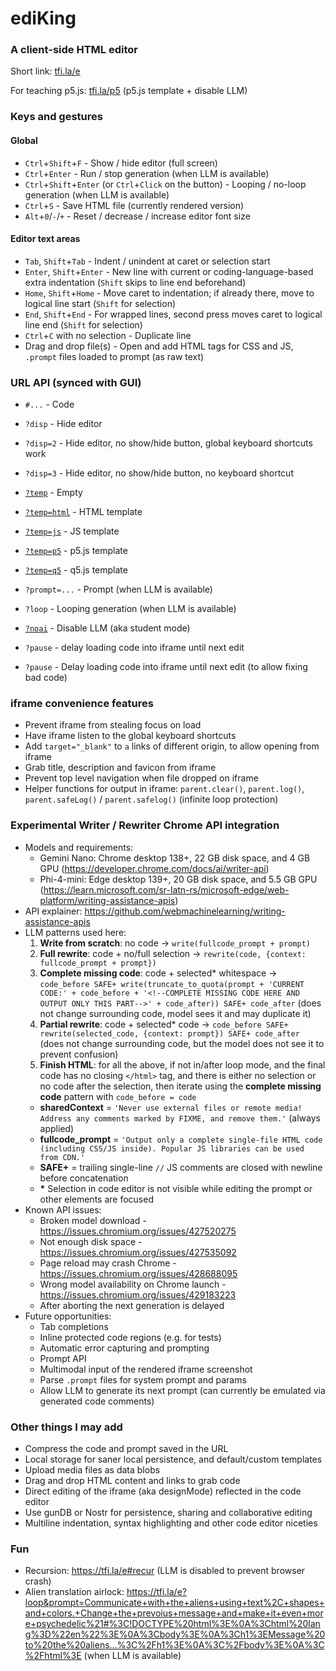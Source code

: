 # ediKing
### A client-side HTML editor
Short link: [tfi.la/e](https://tfi.la/e)

For teaching p5.js: [tfi.la/p5](https://tfi.la/p5)  (p5.js template + disable LLM)

### Keys and gestures
#### Global
- `Ctrl`+`Shift`+`F` - Show / hide editor (full screen)
- `Ctrl`+`Enter` - Run / stop generation (when LLM is available)
- `Ctrl`+`Shift`+`Enter` (or `Ctrl`+`Click` on the button) - Looping / no-loop generation (when LLM is available)
- `Ctrl`+`S` - Save HTML file (currently rendered version)
- `Alt`+`0`/`-`/`+` - Reset / decrease / increase editor font size
#### Editor text areas
- `Tab`, `Shift`+`Tab` - Indent / unindent at caret or selection start
- `Enter`, `Shift`+`Enter` - New line with current or coding-language-based extra indentation (`Shift` skips to line end beforehand)
- `Home`, `Shift`+`Home` - Move caret to indentation; if already there, move to logical line start (`Shift` for selection) 
- `End`, `Shift`+`End` - For wrapped lines, second press moves caret to logical line end (`Shift` for selection)
- `Ctrl`+`C` with no selection - Duplicate line
- Drag and drop file(s) - Open and add HTML tags for CSS and JS, `.prompt` files loaded to prompt (as raw text)

### URL API (synced with GUI)
- `#...` - Code


- `?disp` - Hide editor
- `?disp=2` - Hide editor, no show/hide button, global keyboard shortcuts work
- `?disp=3` - Hide editor, no show/hide button, no keyboard shortcut


- [`?temp`](https://tfi.la/e?temp) - Empty
- [`?temp=html`](https://tfi.la/e?temp=html) - HTML template
- [`?temp=js`](https://tfi.la/e?temp=js) - JS template
- [`?temp=p5`](https://tfi.la/e?temp=p5) - p5.js template
- [`?temp=q5`](https://tfi.la/e?temp=q5) - q5.js template


- `?prompt=...` - Prompt (when LLM is available)
- `?loop` - Looping generation (when LLM is available)
- [`?noai`](https://tfi.la/e?noai) - Disable LLM (aka student mode)


- `?pause` - delay loading code into iframe until next edit
- `?pause` - Delay loading code into iframe until next edit (to allow fixing bad code)

### iframe convenience features
- Prevent iframe from stealing focus on load
- Have iframe listen to the global keyboard shortcuts
- Add `target="_blank"` to `a` links of different origin, to allow opening from iframe
- Grab title, description and favicon from iframe
- Prevent top level navigation when file dropped on iframe
- Helper functions for output in iframe: `parent.clear()`, `parent.log()`, `parent.safeLog()` / `parent.safelog()` (infinite loop protection)

### Experimental Writer / Rewriter Chrome API integration
- Models and requirements:
  - Gemini Nano: Chrome desktop 138+, 22 GB disk space, and 4 GB GPU (https://developer.chrome.com/docs/ai/writer-api)
  - Phi-4-mini: Edge desktop 139+, 20 GB disk space, and 5.5 GB GPU (https://learn.microsoft.com/sr-latn-rs/microsoft-edge/web-platform/writing-assistance-apis)
- API explainer: https://github.com/webmachinelearning/writing-assistance-apis
- LLM patterns used here:
  1. __Write from scratch__: no code -> `write(fullcode_prompt + prompt)`
  2. __Full rewrite__: code + no/full selection -> `rewrite(code, {context: fullcode_prompt + prompt})`
  3. __Complete missing code__: code + selected* whitespace -> `code_before SAFE+ write(truncate_to_quota(prompt + 'CURRENT CODE:' + code_before + '<!--COMPLETE MISSING CODE HERE AND OUTPUT ONLY THIS PART-->' + code_after)) SAFE+ code_after` (does not change surrounding code, model sees it and may duplicate it)
  4. __Partial rewrite__: code + selected* code -> `code_before SAFE+ rewrite(selected_code, {context: prompt}) SAFE+ code_after` (does not change surrounding code, but the model does not see it to prevent confusion)
  5. __Finish HTML__: for all the above, if not in/after loop mode, and the final code has no closing `</html>` tag, and there is either no selection or no code after the selection, then iterate using the __complete missing code__ pattern with `code_before = code`
  - __sharedContext__ = `'Never use external files or remote media! Address any comments marked by FIXME, and remove them.'` (always applied)
  - __fullcode_prompt__ = `'Output only a complete single-file HTML code (including CSS/JS inside). Popular JS libraries can be used from CDN.'`
  - __SAFE+__ = trailing single-line `//` JS comments are closed with newline before concatenation
  - __*__ Selection in code editor is not visible while editing the prompt or other elements are focused
- Known API issues:
  - Broken model download - https://issues.chromium.org/issues/427520275
  - Not enough disk space - https://issues.chromium.org/issues/427535092
  - Page reload may crash Chrome - https://issues.chromium.org/issues/428688095
  - Wrong model availability on Chrome launch - https://issues.chromium.org/issues/429183223
  - After aborting the next generation is delayed
- Future opportunities:
  - Tab completions
  - Inline protected code regions (e.g. for tests)
  - Automatic error capturing and prompting
  - Prompt API
  - Multimodal input of the rendered iframe screenshot
  - Parse `.prompt` files for system prompt and params
  - Allow LLM to generate its next prompt (can currently be emulated via generated code comments)

### Other things I may add
- Compress the code and prompt saved in the URL
- Local storage for saner local persistence, and default/custom templates
- Upload media files as data blobs
- Drag and drop HTML content and links to grab code
- Direct editing of the iframe (aka designMode) reflected in the code editor
- Use gunDB or Nostr for persistence, sharing and collaborative editing
- Multiline indentation, syntax highlighting and other code editor niceties

### Fun
- Recursion: https://tfi.la/e#recur (LLM is disabled to prevent browser crash)
- Alien translation airlock: https://tfi.la/e?loop&prompt=Communicate+with+the+aliens+using+text%2C+shapes+and+colors.+Change+the+prevoius+message+and+make+it+even+more+psychedelic%21#%3C!DOCTYPE%20html%3E%0A%3Chtml%20lang%3D%22en%22%3E%0A%3Cbody%3E%0A%3Ch1%3EMessage%20to%20the%20aliens...%3C%2Fh1%3E%0A%3C%2Fbody%3E%0A%3C%2Fhtml%3E (when LLM is available)